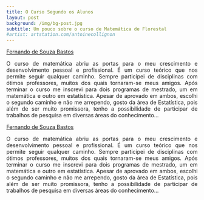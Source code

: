 ```yaml
---
title: O Curso Segundo os Alunos
layout: post
background: /img/bg-post.jpg
subtitle: Um pouco sobre o curso de Matemática de Florestal
#artist: artstation.com/antoinecollignon
---
```


[Fernando de Souza Bastos](http://lattes.cnpq.br/9772451905214345)
<p style="text-align: justify;">
O curso de matemática abriu as portas para o meu crescimento e desenvolvimento pessoal e profissional. É um curso teórico que nos permite seguir qualquer caminho. Sempre participei de disciplinas com ótimos professores, muitos dos quais tornaram-se meus amigos. Após terminar o curso me inscrevi para dois programas de mestrado, um em matemática e outro em estatística. Apesar de aprovado em ambos, escolhi o segundo caminho e não me arrependo, gosto da área de Estatística, pois além de ser muito promissora, tenho a possibilidade de participar de trabalhos de pesquisa em diversas áreas do conhecimento...
</p>

[Fernando de Souza Bastos](http://lattes.cnpq.br/9772451905214345)
<p style="text-align: justify;">
O curso de matemática abriu as portas para o meu crescimento e desenvolvimento pessoal e profissional. É um curso teórico que nos permite seguir qualquer caminho. Sempre participei de disciplinas com ótimos professores, muitos dos quais tornaram-se meus amigos. Após terminar o curso me inscrevi para dois programas de mestrado, um em matemática e outro em estatística. Apesar de aprovado em ambos, escolhi o segundo caminho e não me arrependo, gosto da área de Estatística, pois além de ser muito promissora, tenho a possibilidade de participar de trabalhos de pesquisa em diversas áreas do conhecimento...
</p>